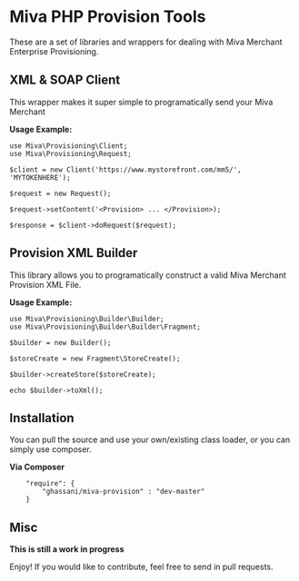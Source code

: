 Miva PHP Provision Tools
=========

These are a set of libraries and wrappers for dealing with Miva Merchant Enterprise Provisioning.

XML & SOAP Client
----
This wrapper makes it super simple to programatically send your Miva Merchant 

**Usage Example:**
```
use Miva\Provisioning\Client;
use Miva\Provisioning\Request;

$client = new Client('https://www.mystorefront.com/mm5/', 'MYTOKENHERE');

$request = new Request();

$request->setContent('<Provision> ... </Provision>);

$response = $client->doRequest($request);
```

Provision XML Builder
----
This library allows you to programatically construct a valid Miva Merchant Provision XML File. 

**Usage Example:**
```
use Miva\Provisioning\Builder\Builder;
use Miva\Provisioning\Builder\Builder\Fragment;

$builder = new Builder();

$storeCreate = new Fragment\StoreCreate();

$builder->createStore($storeCreate);

echo $builder->toXml();
```

Installation
----
You can pull the source and use your own/existing class loader, or you can simply use composer.

**Via Composer**
```
    "require": {
        "ghassani/miva-provision" : "dev-master"
    }
```

Misc
----

**This is still a work in progress**

Enjoy! If you would like to contribute, feel free to send in pull requests.